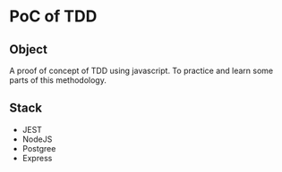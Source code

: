 # PoC of TDD

## Object

A proof of concept of TDD using javascript. To practice and learn some parts of this methodology.

## Stack
- JEST
- NodeJS
- Postgree
- Express
